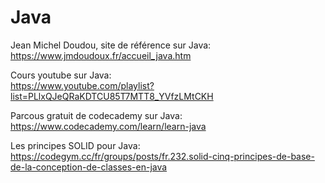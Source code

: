# Java

Jean Michel Doudou, site de référence sur Java: \
https://www.jmdoudoux.fr/accueil_java.htm

Cours youtube sur Java: \
https://www.youtube.com/playlist?list=PLlxQJeQRaKDTCU85T7MTT8_YVfzLMtCKH

Parcous gratuit de codecademy sur Java: \
https://www.codecademy.com/learn/learn-java

Les principes SOLID pour Java: \
https://codegym.cc/fr/groups/posts/fr.232.solid-cinq-principes-de-base-de-la-conception-de-classes-en-java

